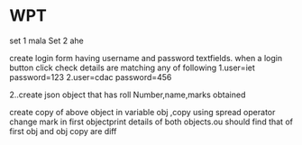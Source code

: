 # WPT

set 1
mala Set 2 ahe

create login form having username and password textfields.
when a login button click check details are
matching any of following
1.user=iet password=123
2.user=cdac password=456


2..create json object that has roll Number,name,marks obtained

create copy of above object in variable obj ,copy using spread operator
change mark in first objectprint details of both objects.ou should find that of first obj and obj copy are diff
